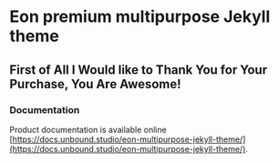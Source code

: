 # Eon premium multipurpose Jekyll theme

## First of All I Would like to Thank You for Your Purchase, You Are Awesome!

### Documentation
Product documentation is available online [https://docs.unbound.studio/eon-multipurpose-jekyll-theme/](https://docs.unbound.studio/eon-multipurpose-jekyll-theme/). 

